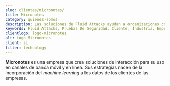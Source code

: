 ```yaml
---
slug: clientes/micronotes/
title: Micronotes
category: quienes-somos
description: Las soluciones de Fluid Attacks ayudan a organizaciones como Micronotes a identificar vulnerabilidades de seguridad en sus sistemas y gestionar sus superficies de ataque.
keywords: Fluid Attacks, Pruebas De Seguridad, Cliente, Industria, Empresa, Organizacion, Pentesting, Hacking Etico, Micronotes
clientlogo: logo-micronotes
alt: Logo Micronotes
client: si
filter: technology
---
```


**Micronotes** es una empresa
que crea soluciones de interacción para su uso
en canales de banca móvil y en línea.
Sus estrategias nacen de la incorporación del *machine learning*
a los datos de los clientes de las empresas.
